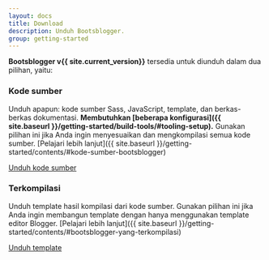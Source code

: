 ```yaml
---
layout: docs
title: Download
description: Unduh Bootsblogger.
group: getting-started
---
```


**Bootsblogger v{{ site.current_version}}** tersedia untuk diunduh dalam dua pilihan, yaitu:

### Kode sumber

Unduh apapun: kode sumber Sass, JavaScript, template, dan berkas-berkas dokumentasi. **Membutuhkan [beberapa konfigurasi]({{ site.baseurl }}/getting-started/build-tools/#tooling-setup).** Gunakan pilihan ini jika Anda ingin menyesuaikan dan mengkompilasi semua kode sumber. [Pelajari lebih lanjut]({{ site.baseurl }}/getting-started/contents/#kode-sumber-bootsblogger)

<a href="{{ site.download.source }}" class="btn btn-bs btn-outline">Unduh kode sumber</a>

### Terkompilasi

Unduh template hasil kompilasi dari kode sumber. Gunakan pilihan ini jika Anda ingin membangun template dengan hanya menggunakan template editor Blogger. [Pelajari lebih lanjut]({{ site.baseurl }}/getting-started/contents/#bootsblogger-yang-terkompilasi)

<a href="{{ site.download.dist }}" class="btn btn-bs btn-outline">Unduh template</a>

